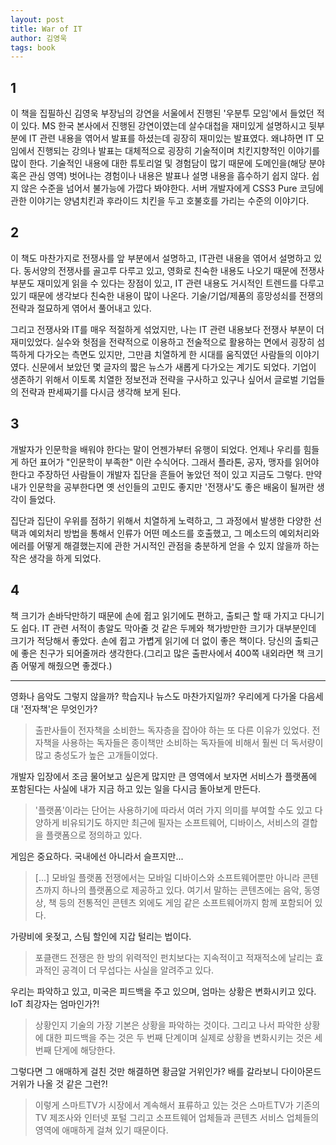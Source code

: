 ```yaml
---
layout: post
title: War of IT
author: 김영욱
tags: book
---
```


## 1

이 책을 집필하신 김영욱 부장님의 강연을 서울에서 진행된 '우분투 모임'에서 들었던 적이 있다. MS 한국 본사에서 진행된 강연이였는데 살수대첩을 재미있게 설명하시고 뒷부분에 IT 관련 내용을 엮어서 발표를 하셨는데 굉장히 재미있는 발표였다. 왜냐하면 IT 모임에서 진행되는 강의나 발표는 대체적으로 굉장히 기술적이며 치킨지향적인 이야기를 많이 한다. 기술적인 내용에 대한 튜토리얼 및 경험담이 많기 때문에 도메인을(해당 분야 혹은 관심 영역) 벗어나는 경험이나 내용은 발표나 설명 내용을 흡수하기 쉽지 않다. 쉽지 않은 수준을 넘어서 불가능에 가깝다 봐야한다. 서버 개발자에게 CSS3 Pure 코딩에 관한 이야기는 양념치킨과 후라이드 치킨을 두고 호불호를 가리는 수준의 이야기다. 

## 2

이 책도 마찬가지로 전쟁사를 앞 부분에서 설명하고, IT관련 내용을 엮어서 설명하고 있다. 동서양의 전쟁사를 골고루 다루고 있고, 영화로 친숙한 내용도 나오기 때문에 전쟁사 부분도 재미있게 읽을 수 있다는 장점이 있고, IT 관련 내용도 거시적인 트렌드를 다루고 있기 때문에 생각보다 친숙한 내용이 많이 나온다. 기술/기업/제품의 흥망성쇠를 전쟁의 전략과 절묘하게 엮어서 풀어내고 있다.

그리고 전쟁사와 IT를 매우 적절하게 섞었지만, 나는 IT 관련 내용보다 전쟁사 부분이 더 재미있었다. 실수와 헛점을 전략적으로 이용하고 전술적으로 활용하는 면에서 굉장히 섬뜩하게 다가오는 측면도 있지만, 그만큼 치열하게 한 시대를 움직였던 사람들의 이야기였다. 신문에서 보았던 몇 글자의 짧은 뉴스가 새롭게 다가오는 계기도 되었다. 기업이 생존하기 위해서 이토록 치열한 정보전과 전략을 구사하고 있구나 싶어서 글로벌 기업들의 전략과 판세짜기를 다시금 생각해 보게 된다.

## 3

개발자가 인문학을 배워야 한다는 말이 언젠가부터 유행이 되었다. 언제나 우리를 힘들게 하던 표어가 "인문학이 부족한" 이란 수식어다. 그래서 플라톤, 공자, 맹자를 읽어야 한다고 주장하던 사람들이 개발자 집단을 흔들어 놓았던 적이 있고 지금도 그렇다. 만약 내가 인문학을 공부한다면 옛 선인들의 고민도 좋지만 '전쟁사'도 좋은 배움이 될꺼란 생각이 들었다.

집단과 집단이 우위를 점하기 위해서 치열하게 노력하고, 그 과정에서 발생한 다양한 선택과 예외처리 방법을 통해서 인류가 어떤 메소드를 호출했고, 그 메소드의 예외처리와 에러를 어떻게 해결했는지에 관한 거시적인 관점을 충분하게 얻을 수 있지 않을까 하는 작은 생각을 하게 되었다.

## 4

책 크기가 손바닥만하기 때문에 손에 쥡고 읽기에도 편하고, 출퇴근 할 때 가지고 다니기도 쉽다. IT 관련 서적이 총알도 막아줄 것 같은 두께와 책가방만한 크기가 대부분인데 크기가 적당해서 좋았다. 손에 쥡고 가볍게 읽기에 더 없이 좋은 책이다. 당신의 출퇴근에 좋은 친구가 되어줄꺼라 생각한다.(그리고 많은 출판사에서 400쪽 내외라면 책 크기 좀 어떻게 해줬으면 좋겠다.)


-----

영화나 음악도 그렇지 않을까? 학습지나 뉴스도 마찬가지일까? 우리에게 다가올 다음세대 '전자책'은 무엇인가?
> 출판사들이 전자책을 소비한느 독자층을 잡아야 하는 또 다른 이유가 있었다. 전자책을 사용하는 독자들은 종이책만 소비하는 독자들에 비해서 훨씬 더 독서량이 많고 충성도가 높은 고개들이었다.

개발자 입장에서 조금 물어보고 싶은게 많지만 큰 영역에서 보자면 서비스가 플랫폼에 포함된다는 사실에 내가 지금 하고 있는 일을 다시금 돌아보게 만든다.
> '플랫폼'이라는 단어는 사용하기에 따라서 여러 가지 의미를 부여할 수도 있고 다양하게 비유되기도 하지만 최근에 필자는 소프트웨어, 디바이스, 서비스의 결합을 플랫폼으로 정의하고 있다.

게임은 중요하다. 국내에선 아니라서 슬프지만...
> [...] 모바일 플랫폼 전쟁에서는 모바일 디바이스와 소프트웨어뿐만 아니라 콘텐츠까지 하나의 플랫폼으로 제공하고 있다. 여기서 말하는 콘텐츠에는 음악, 동영상, 책 등의 전통적인 콘텐츠 외에도 게임 같은 소프트웨어까지 함께 포함되어 있다.

가량비에 옷젖고, 스팀 할인에 지갑 털리는 법이다.
> 포클랜드 전쟁은 한 방의 위력적인 펀치보다는 지속적이고 적재적소에 날리는 효과적인 공격이 더 무섭다는 사실을 알려주고 있다.

우리는 파악하고 있고, 미국은 피드백을 주고 있으며, 엄마는 상황은 변화시키고 있다. IoT 최강자는 엄마인가?!
> 상황인지 기술의 가장 기본은 상황을 파악하는 것이다. 그리고 나서 파악한 상황에 대한 피드백을 주는 것은 두 번째 단계이며 실제로 상황을 변화시키는 것은 세 번째 단게에 해당한다.

그렇다면 그 애매하게 걸친 것만 해결하면 황금알 거위인가? 배를 갈라보니 다이아몬드 거위가 나올 것 같은 그런?!
> 이렇게 스마트TV가 시장에서 계속해서 표류하고 있는 것은 스마트TV가 기존의 TV 제조사와 인터넷 포털 그리고 소프트웨어 업체들과 콘텐츠 서비스 업체들의 영역에 애매하게 걸쳐 있기 때문이다.

